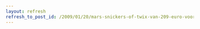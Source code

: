 ```yaml
---
layout: refresh
refresh_to_post_id: /2009/01/20/mars-snickers-of-twix-van-209-euro-voor-164-euro
---
```

